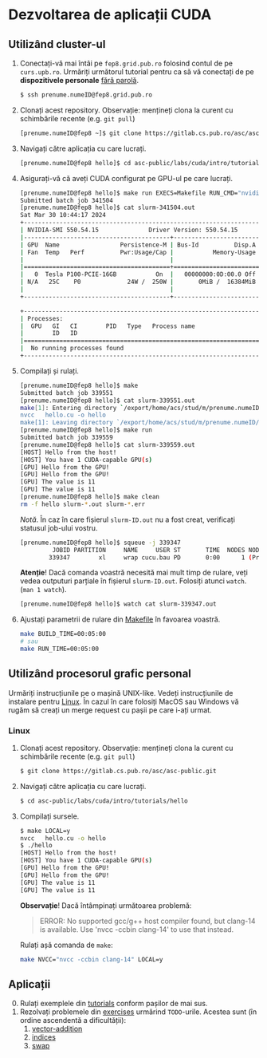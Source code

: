 # Dezvoltarea de aplicații CUDA

## Utilizând cluster-ul

1. Conectați-vă mai întâi pe `fep8.grid.pub.ro` folosind contul de pe
  `curs.upb.ro`.
  Urmăriți următorul tutorial pentru ca să vă conectați de pe **dispozitivele
  personale** [fără parolă].
    ```bash
    $ ssh prenume.numeID@fep8.grid.pub.ro
1. Clonați acest repository.
    Observație: mențineți clona la curent cu schimbările recente (e.g. `git pull`)
    ```bash
    [prenume.numeID@fep8 ~]$ git clone https://gitlab.cs.pub.ro/asc/asc-public.git
    ```
1. Navigați către aplicația cu care lucrați.
    ```bash
    [prenume.numeID@fep8 hello]$ cd asc-public/labs/cuda/intro/tutorials/hello
    ```
1. Asigurați-vă că aveți CUDA configurat pe GPU-ul pe care lucrați.
    ```bash
    [prenume.numeID@fep8 hello]$ make run EXECS=Makefile RUN_CMD="nvidia-smi"
    Submitted batch job 341504
    [prenume.numeID@fep8 hello]$ cat slurm-341504.out
    Sat Mar 30 10:44:17 2024
    +-----------------------------------------------------------------------------------------+
    | NVIDIA-SMI 550.54.15              Driver Version: 550.54.15      CUDA Version: 12.4     |
    |-----------------------------------------+------------------------+----------------------+
    | GPU  Name                 Persistence-M | Bus-Id          Disp.A | Volatile Uncorr. ECC |
    | Fan  Temp   Perf          Pwr:Usage/Cap |           Memory-Usage | GPU-Util  Compute M. |
    |                                         |                        |               MIG M. |
    |=========================================+========================+======================|
    |   0  Tesla P100-PCIE-16GB           On  |   00000000:0D:00.0 Off |                    0 |
    | N/A   25C    P0             24W /  250W |       0MiB /  16384MiB |      0%      Default |
    |                                         |                        |                  N/A |
    +-----------------------------------------+------------------------+----------------------+

    +-----------------------------------------------------------------------------------------+
    | Processes:                                                                              |
    |  GPU   GI   CI        PID   Type   Process name                              GPU Memory |
    |        ID   ID                                                               Usage      |
    |=========================================================================================|
    |  No running processes found                                                             |
    +-----------------------------------------------------------------------------------------+
    ```
1. Compilați și rulați.
    ```bash
    [prenume.numeID@fep8 hello]$ make
    Submitted batch job 339551
    [prenume.numeID@fep8 hello]$ cat slurm-339551.out
    make[1]: Entering directory `/export/home/acs/stud/m/prenume.numeID/asc-public/labs/cuda/intro/tutorials/hello'
    nvcc   hello.cu -o hello
    make[1]: Leaving directory `/export/home/acs/stud/m/prenume.numeID/asc-public/labs/cuda/intro/tutorials/hello'
    [prenume.numeID@fep8 hello]$ make run
    Submitted batch job 339559
    [prenume.numeID@fep8 hello]$ cat slurm-339559.out
    [HOST] Hello from the host!
    [HOST] You have 1 CUDA-capable GPU(s)
    [GPU] Hello from the GPU!
    [GPU] Hello from the GPU!
    [GPU] The value is 11
    [GPU] The value is 11
    [prenume.numeID@fep8 hello]$ make clean
    rm -f hello slurm-*.out slurm-*.err
    ```
    *Notă*. În caz în care fișierul `slurm-ID.out` nu a fost creat, verificați
    statusul job-ului vostru.
    ```bash
    [prenume.numeID@fep8 hello]$ squeue -j 339347
             JOBID PARTITION     NAME     USER ST       TIME  NODES NODELIST(REASON)
            339347        xl     wrap cucu.bau PD       0:00      1 (Priority)
    ```
    **Atenție**! Dacă comanda voastră necesită mai mult timp de rulare,
    veți vedea outputuri parțiale în fișierul `slurm-ID.out`. Folosiți atunci
    `watch`. (`man 1 watch`).
    ```bash
    [prenume.numeID@fep8 hello]$ watch cat slurm-339347.out
    ```
1. Ajustați parametrii de rulare din [Makefile](../Makefile) în favoarea voastră.
    ```bash
    make BUILD_TIME=00:05:00
    # sau
    make RUN_TIME=00:05:00
    ```

## Utilizând procesorul grafic personal

Urmăriți instrucțiunile pe o mașină UNIX-like. Vedeți instrucțiunile de instalare
pentru [Linux](https://docs.nvidia.com/cuda/cuda-installation-guide-linux/). În
cazul în care folosiți MacOS sau Windows vă rugăm să creați un merge request cu
pașii pe care i-ați urmat.

### Linux

1. Clonați acest repository.
    Observație: mențineți clona la curent cu schimbările recente (e.g. `git pull`)
    ```bash
    $ git clone https://gitlab.cs.pub.ro/asc/asc-public.git
    ```
2. Navigați către aplicația cu care lucrați.
    ```bash
    $ cd asc-public/labs/cuda/intro/tutorials/hello
    ```
3. Compilați sursele.
    ```bash
    $ make LOCAL=y
    nvcc   hello.cu -o hello
    $ ./hello
    [HOST] Hello from the host!
    [HOST] You have 1 CUDA-capable GPU(s)
    [GPU] Hello from the GPU!
    [GPU] Hello from the GPU!
    [GPU] The value is 11
    [GPU] The value is 11
    ```
    **Observație**! Dacă întâmpinați următoarea problemă:

    > ERROR: No supported gcc/g++ host compiler found, but clang-14 is available.
    > Use 'nvcc -ccbin clang-14' to use that instead.

    Rulați așă comanda de `make`:
    ```bash
    make NVCC="nvcc -ccbin clang-14" LOCAL=y
    ```

## Aplicații

0. Rulați exemplele din [tutorials](tutorials/) conform pașilor de mai sus.
1. Rezolvați problemele din [exercises](exercises/) urmărind `TODO`-urile.
  Acestea sunt (în ordine ascendentă a dificultății):
    1. [vector-addition](exercises/vector-addition/)
    2. [indices](exercises/indices/)
    3. [swap](exercises/swap/)
    

[fără parolă]: https://askubuntu.com/questions/46930/how-can-i-set-up-password-less-ssh-login
